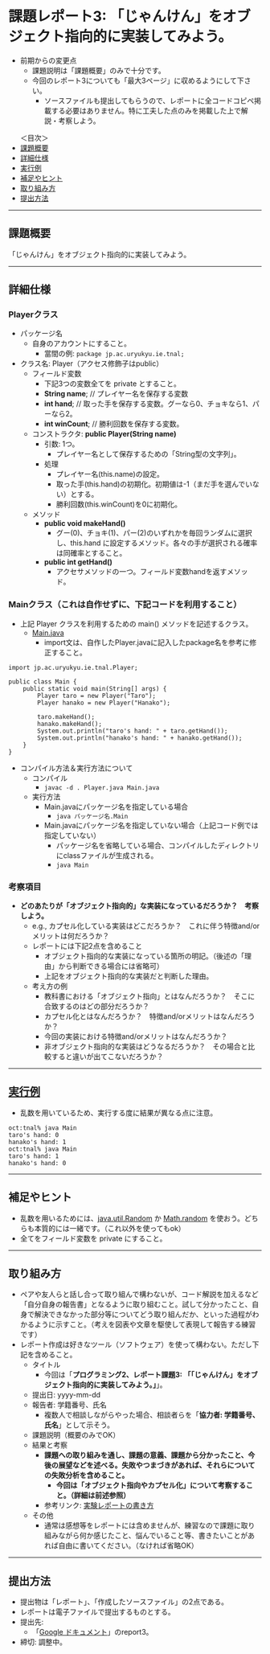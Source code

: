# 課題レポート3: 「じゃんけん」をオブジェクト指向的に実装してみよう。

- 前期からの変更点
  - 課題説明は「課題概要」のみで十分です。
  - 今回のレポート3についても「最大3ページ」に収めるようにして下さい。
    - ソースファイルも提出してもらうので、レポートに全コードコピペ掲載する必要はありません。特に工夫した点のみを掲載した上で解説・考察しよう。

<ul>
<lh>＜目次＞</lh>
<li><a href="#abst">課題概要</a>
<li><a href="#details">詳細仕様</a>
<li><a href="#output_example">実行例</a>
<li><a href="#hints">補足やヒント</a>
<li><a href="#report">取り組み方</a>
<li><a href="#submit">提出方法</a>
</ul>

<hr>

## <a name="abst">課題概要</a>
「じゃんけん」をオブジェクト指向的に実装してみよう。

<hr>

## <a name="details">詳細仕様</a>

### Playerクラス
- パッケージ名
  - 自身のアカウントにすること。
    - 當間の例: ``package jp.ac.uryukyu.ie.tnal;``
- クラス名: Player（アクセス修飾子はpublic）
  - フィールド変数
    - 下記3つの変数全てを private とすること。
    - **String name**; // プレイヤー名を保存する変数
    - **int hand**; // 取った手を保存する変数。グーなら0、チョキなら1、パーなら2。
    - **int winCount**; // 勝利回数を保存する変数。
  - コンストラクタ: **public Player(String name)**
    - 引数: 1つ。
      - プレイヤー名として保存するための「String型の文字列」。
    - 処理
      - プレイヤー名(this.name)の設定。
      - 取った手(this.hand)の初期化。初期値は-1（まだ手を選んでいない）とする。
      - 勝利回数(this.winCount)を0に初期化。
  - メソッド
    - **public void makeHand()**
      - グー(0)、チョキ(1)、パー(2)のいずれかを毎回ランダムに選択し、this.hand に設定するメソッド。各々の手が選択される確率は同確率とすること。
    - **public int getHand()**
      - アクセサメソッドの一つ。フィールド変数handを返すメソッド。

### Mainクラス（これは自作せずに、下記コードを利用すること）
- 上記 Player クラスを利用するための main() メソッドを記述するクラス。
  - [Main.java](./Main.java)
    - import文は、自作したPlayer.javaに記入したpackage名を参考に修正すること。

```
import jp.ac.uryukyu.ie.tnal.Player;

public class Main {
    public static void main(String[] args) {
        Player taro = new Player("Taro");
        Player hanako = new Player("Hanako");

        taro.makeHand();
        hanako.makeHand();
        System.out.println("taro's hand: " + taro.getHand());
        System.out.println("hanako's hand: " + hanako.getHand());
    }
}
```

- コンパイル方法＆実行方法について
  - コンパイル
    - ``javac -d . Player.java Main.java``
  - 実行方法
    - Main.javaにパッケージ名を指定している場合
      - ``java パッケージ名.Main``
    - Main.javaにパッケージ名を指定していない場合（上記コード例では指定していない）
      - パッケージ名を省略している場合、コンパイルしたディレクトリにclassファイルが生成される。
      - ``java Main``

### 考察項目
- **どのあたりが「オブジェクト指向的」な実装になっているだろうか？　考察しよう。**
  - e.g., カプセル化している実装はどこだろうか？　これに伴う特徴and/orメリットは何だろうか？
  - レポートには下記2点を含めること
    - オブジェクト指向的な実装になっている箇所の明記。（後述の「理由」から判断できる場合には省略可）
    - 上記をオブジェクト指向的な実装だと判断した理由。
  - 考え方の例
    - 教科書における「オブジェクト指向」とはなんだろうか？　そこに合致するのはどの部分だろうか？
    - カプセル化とはなんだろうか？　特徴and/orメリットはなんだろうか？
    - 今回の実装における特徴and/orメリットはなんだろうか？
    - 非オブジェクト指向的な実装はどうなるだろうか？　その場合と比較すると違いが出てこないだろうか？

<hr>

## <a href="output_example">実行例</a>
- 乱数を用いているため、実行する度に結果が異なる点に注意。

```
oct:tnal% java Main
taro's hand: 0
hanako's hand: 1
oct:tnal% java Main
taro's hand: 1
hanako's hand: 0
```

<hr>

## <a name="hints">補足やヒント</a>
- 乱数を用いるためには、[java.util.Random](http://docs.oracle.com/javase/8/docs/api/java/util/Random.html) か [Math.random](http://docs.oracle.com/javase/8/docs/api/java/lang/Math.html#random--) を使おう。どちらも本質的には一緒です。（これ以外を使ってもok）
- 全てをフィールド変数を private にすること。


<hr>

## <a name="report">取り組み方</a>
- ペアや友人らと話し合って取り組んで構わないが、コード解説を加えるなど「自分自身の報告書」となるように取り組むこと。試して分かったこと、自身で解決できなかった部分等についてどう取り組んだか、といった過程がわかるように示すこと。（考えを図表や文章を駆使して表現して報告する練習です）
- レポート作成は好きなツール（ソフトウェア）を使って構わない。ただし下記を含めること。
  - タイトル
    - 今回は「**プログラミング2、レポート課題3: 「「じゃんけん」をオブジェクト指向的に実装してみよう。」**」。
  - 提出日: yyyy-mm-dd
  - 報告者: 学籍番号、氏名
    - 複数人で相談しながらやった場合、相談者らを「**協力者: 学籍番号、氏名**」として示そう。
  - 課題説明（概要のみでOK）
  - 結果と考察
    - **課題への取り組みを通し、課題の意義、課題から分かったこと、今後の展望などを述べる。失敗やつまづきがあれば、それらについての失敗分析を含めること。**
      - **今回は「オブジェクト指向やカプセル化」について考察すること。（詳細は前述参照）**
    - 参考リンク: [実験レポートの書き方](http://www.report.gusoku.net/jikken/jikkenreport.html)
  - その他
    - 通常は感想等をレポートには含めませんが、練習なので課題に取り組みながら何か感じたこと、悩んでいること等、書きたいことがあれば自由に書いてください。（なければ省略OK）

<hr>

## <a name="submit">提出方法</a>
- 提出物は「レポート」、「作成したソースファイル」の2点である。
- レポートは電子ファイルで提出するものとする。
- 提出先:
  - 「<a href="https://drive.google.com/a/ie.u-ryukyu.ac.jp/folderview?id=0B8oAeomiuJo-OFUxYjNyT083OGM&usp=sharing">Google ドキュメント</a>」のreport3。
- 締切: 調整中。
